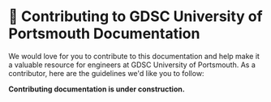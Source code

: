 # 📖 Contributing to GDSC University of Portsmouth Documentation

We would love for you to contribute to this documentation and help make it a valuable resource for engineers at GDSC University of Portsmouth. As a contributor, here are the guidelines we'd like you to follow:


**Contributing documentation is under construction.**

